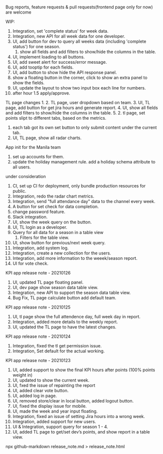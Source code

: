 Bug reports, feature requests & pull requests(frontend page only for now) are welcome

WIP:
1. Integration, set 'complete status' for week data.
8. Integration, new API for all week data for one developer.
11. UI, add button for dev to query all weeks data (including 'complete status') for one season.
    1.  show all fields and add filters to show/hide the columns in the table.
12. UI, implement loading to all buttons.
13. UI, add sweet alert for success/error message.
14. UI, add tooptip for each fields.
15. UI, add button to show hide the API response panel.
   1. show a floating button in the corner, click to show an extra panel to show the fields.
16. UI, update the layout to show two input box each line for numbers.
17. after hour 1.5 apply/approve.
    

TL page changes
1. 
2. TL page, user dropdown based on team.
3. UI, TL page, add button for get jira hours and generate report.
4. UI, show all fields and add filters to show/hide the columns in the table.
5. 2. tl page, set points slipt to different tabs, based on the metrics.
   1. each tab got its own set button to only submit content under the current tab.
6. UI, TL page, show all radar charts.

App init for the Manila team
1. set up accounts for them.
2. update the holiday management rule. add a holiday schema attribute to all users.

under consideration
1. CI, set up CI for deployment, only bundle production resources for public.
2. Integration, redo the radar chart metrics.
3. Integration, send "full attendance day" data to the channel every week.
4. A button for set check for data completion.
5. change password feature.
6. Slack integration.
7. UI, show the week query on the button.
8. UI, TL login as a developer.
9.  Query for all data for  a season in a table view
    1. Filters for the table view.
10. UI, show button for previous/next week query.
11. Integration, add system log.
12. Integration, create a new collection for the users.
13. Integration, add more information to the weeek/season report.
14. UI for vote check.

KPI app release note - 20210126
1. UI, updated TL page floating panel.
2. UI, dev page show season data table view.
3. Integration, new API to support the season data table view.
4. Bug Fix, TL page calculate button add default team.

KPI app release note - 20210125
1. UI, tl page show the full attendence day, full week day in report.
2. Integration, added more details to the weekly report.
3. UI, updated the TL page to have the latest changes.

KPI app release note - 20210124

1. Integration, fixed the tl get permission issue.
2. Integration, Set default for the actual working.

KPI app release note - 20210123
1. UI, added support to show the final KPI hours after points (100% points weight in)
2. UI, updated to show the current week.
3. UI, fxed the issue of repainting the report
4. UI, added clear vote button.
5. UI, added log in page.
6. UI, removed store/clear in local button, added logout button.
7. UI, fixed the display issue for mobile.
8. UI, made the week and year input floating.
10. Integration, fixed an issue of setting Jira hours into a wrong week.
11. Integration, added support for new users.
12. UI & Integration, support query for season 1 - 4.
13. UI, added TL page to get/set dev’s points, and show report in a table view. 


npx github-markdown release_note.md > release_note.html